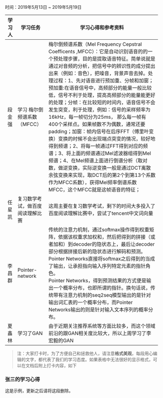 时间：2019年5月13日 ~ 2019年5月19日

学习人|学习任务|学习心得和参考资料
------ | ------ | ------ 
段金强 | 学习 梅尔倒频谱系数（MFCC） | 梅尔倒频谱系数（Mel Frequency Cepstral Coefficents ,MFCC）：它是自动识别语音的的一个预处理步骤，目的是提取语音特征。简单说就是通过对音频的分析，把信号中的辨识性的成分提出出来（例如：音色），把噪音，背景声音去掉。处理过程：1、先对语音进行预加重、分帧和加窗；预加重:在语音信号中，高频部分的能量一般比较低，信号不利于处理，提高高频部分的能量能更好的处理；分帧：在比较短的时间内，语音信号不会发生突变，利于处理，例如：信号的采样频率为 16kHz，每一帧切分为25ms， 那么每一帧有400个采样点。如果帧数不为偶数，通常还要padding；加窗：帧内信号在后序FFT（傅里叶变换）变换的时候不会出现端点突变的情况，较好地得到频谱；2、将每一帧通过FFT得到对应的频谱；3、将上面的频谱通过Mel滤波器组得到Mel频谱；4、在Mel频谱上面进行倒谱分析（取对数，做逆变换，实际逆变换一般是通过DCT离散余弦变换来实现，取DCT后的第2个到第13个系数作为MFCC系数），获得Mel频率倒谱系数MFCC，这个MFCC就是这帧语音的特征；
任星凯 | 复习数学考试，做百度阅读理解比赛 | 这周主要在复习数学考试，剩下的时间大多投入了百度阅读理解比赛中，尝试了tencent中文词向量
李昌群 | Pointer-network | 传统的注意力机制，通过softmax操作得到权重矩阵，依据该权重求加权和，然后把得到的拼接（或者加和）到decoder的隐状态上，最后让decoder部分根据拼接后新的隐状态进行解码和预测。Pointer Networks直接将softmax之后得到的当成了输出，让承担指向输入序列特定元素的指针角色。<br />Pointer Networks，得到预测结果的方式便是输出一个概率分布，也即所谓的指针。换句话说，传统带有注意力机制的seq2seq模型输出的是针对输出词汇表的一个概率分布，而Pointer Networks输出的则是针对输入文本序列的概率分布。 
夏鑫林 | 学习了GAN | 由于近期关注推荐系统等方面比较多，而这个领域前沿的跟GAN相关度比较大，所以上周学习了李宏毅的GAN

> 注：大家打卡时，为了方便自己和拯救他人，请注意**格式美观**，每段用心编辑的文字，都代表了我们的学习态度。如果表格中无法很好的显示格式，可以在文档后附上打卡内容，如下

### 张三的学习心得
这是示例，更新之后请将这段删除。
